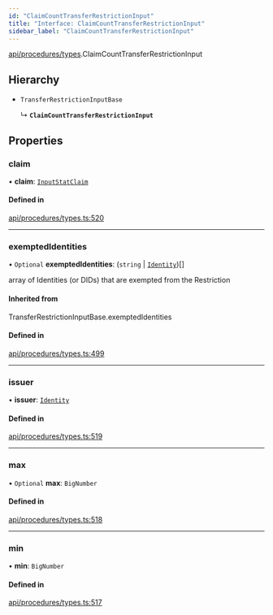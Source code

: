 ```yaml
---
id: "ClaimCountTransferRestrictionInput"
title: "Interface: ClaimCountTransferRestrictionInput"
sidebar_label: "ClaimCountTransferRestrictionInput"
---
```


[api/procedures/types](../../../../../modules/API/Procedures/Types/Types.md).ClaimCountTransferRestrictionInput

## Hierarchy

- `TransferRestrictionInputBase`

  ↳ **`ClaimCountTransferRestrictionInput`**

## Properties

### claim

• **claim**: [`InputStatClaim`](../../../../../modules/API/Entities/Types/Types.md#inputstatclaim)

#### Defined in

[api/procedures/types.ts:520](https://github.com/PolymeshAssociation/polymesh-sdk/blob/8a9158669/src/api/procedures/types.ts#L520)

___

### exemptedIdentities

• `Optional` **exemptedIdentities**: (`string` \| [`Identity`](../../../../../classes/API/Entities/Identity/Identity.md))[]

array of Identities (or DIDs) that are exempted from the Restriction

#### Inherited from

TransferRestrictionInputBase.exemptedIdentities

#### Defined in

[api/procedures/types.ts:499](https://github.com/PolymeshAssociation/polymesh-sdk/blob/8a9158669/src/api/procedures/types.ts#L499)

___

### issuer

• **issuer**: [`Identity`](../../../../../classes/API/Entities/Identity/Identity.md)

#### Defined in

[api/procedures/types.ts:519](https://github.com/PolymeshAssociation/polymesh-sdk/blob/8a9158669/src/api/procedures/types.ts#L519)

___

### max

• `Optional` **max**: `BigNumber`

#### Defined in

[api/procedures/types.ts:518](https://github.com/PolymeshAssociation/polymesh-sdk/blob/8a9158669/src/api/procedures/types.ts#L518)

___

### min

• **min**: `BigNumber`

#### Defined in

[api/procedures/types.ts:517](https://github.com/PolymeshAssociation/polymesh-sdk/blob/8a9158669/src/api/procedures/types.ts#L517)
